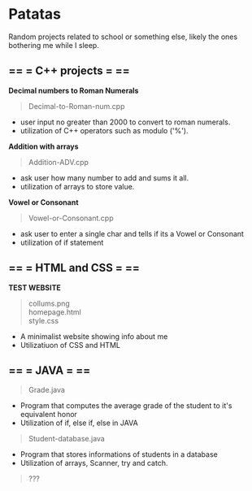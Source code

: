 # Patatas

Random projects related to school or something else, likely the ones bothering me while I sleep.

## == = C++ projects = ==

  **Decimal numbers to Roman Numerals**
  >Decimal-to-Roman-num.cpp
  
   - user input no greater than 2000 to convert to roman numerals.
   - utilization of C++ operators such as modulo ('%').
    
  **Addition with arrays**
  >Addition-ADV.cpp
  
   - ask user how many number to add and sums it all.
   - utilization of arrays to store value.
   
 **Vowel or Consonant**
 >Vowel-or-Consonant.cpp
 
  - ask user to enter a single char and tells if its a Vowel or Consonant
  - utilization of if statement


## == = HTML and CSS = ==

  **TEST WEBSITE**
  >collums.png
  \
  >homepage.html
  \
  >style.css
   - A minimalist website showing info about me
   - Utilizatiuon of CSS and HTML
   
   
## == = JAVA = ==
 > Grade.java
 - Program that computes the average grade of the student to it's equivalent honor
 - Utilization of if, else if, else in JAVA

 > Student-database.java
 - Program that stores informations of students in a database
 - Utilization of arrays, Scanner, try and catch.

 > ???
